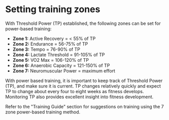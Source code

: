 # Setting training zones

With Threshold Power (TP) established, the following zones can be set for power-based training:

* **Zone 1:** Active Recovery = < 55% of TP
* **Zone 2:** Endurance = 56-75% of TP
* **Zone 3:** Tempo = 76-90% of TP
* **Zone 4:** Lactate Threshold = 91-105% of TP
* **Zone 5:** VO2 Max = 106-120% of TP
* **Zone 6:** Anaerobic Capacity = 121-150% of TP
* **Zone 7:** Neuromuscular Power = maximum effort

With power based training, it is important to keep track of Threshold Power (TP), and make sure it is current. TP changes relatively quickly and expect TP to change about every four to eight weeks as fitness develops. Monitoring TP also provides excellent insight into fitness development.

Refer to the "Training Guide" section for suggestions on training using the 7 zone power-based training method.
